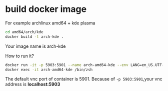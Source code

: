 # build docker image

For example
archlinux amd64 + kde plasma

```bash
cd amd64/arch/kde
docker build -t arch-kde .
```

Your image name is arch-kde

How to run it?

```bash
docker run -it -p 5903:5901 --name arch-amd64-kde --env LANG=en_US.UTF-8 arch-kde
docker exec -it arch-amd64-kde /bin/zsh
```

The default vnc port of container is 5901.
Because of `-p 5903:5901`,your vnc address is **localhost:5903**
